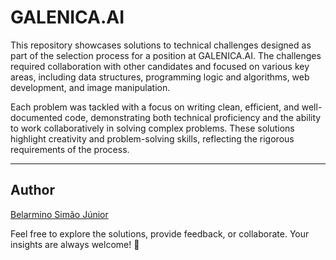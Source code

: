 # GALENICA.AI

This repository showcases solutions to technical challenges designed as part of the selection process for a position at GALENICA.AI. The challenges required collaboration with other candidates and focused on various key areas, including data structures, programming logic and algorithms, web development, and image manipulation.

Each problem was tackled with a focus on writing clean, efficient, and well-documented code, demonstrating both technical proficiency and the ability to work collaboratively in solving complex problems. These solutions highlight creativity and problem-solving skills, reflecting the rigorous requirements of the process.

---

## Author

[Belarmino Simão Júnior](https://www.linkedin.com/in/belarmino-sim%C3%A3o-j%C3%BAnior-72230a301/)

Feel free to explore the solutions, provide feedback, or collaborate. Your insights are always welcome! 🚀
